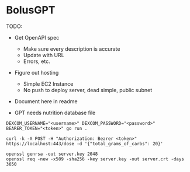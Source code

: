 # BolusGPT

TODO:
- Get OpenAPI spec
  - Make sure every description is accurate
  - Update with URL
  - Errors, etc.
- Figure out hosting
    - Simple EC2 Instance
    - No push to deploy server, dead simple, public subnet

- Document here in readme
- GPT needs nutrition database file

```
DEXCOM_USERNAME="<username>" DEXCOM_PASSWORD="<password>" BEARER_TOKEN="<token>" go run .
```

```
curl -k -X POST -H "Authorization: Bearer <token>" https://localhost:443/dose -d '{"total_grams_of_carbs": 20}'
```

```
openssl genrsa -out server.key 2048
openssl req -new -x509 -sha256 -key server.key -out server.crt -days 3650
```
